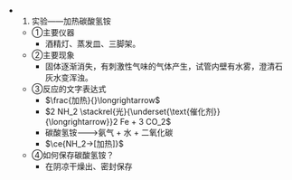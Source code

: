 -
  1. 实验——加热碳酸氢铵
	- ①主要仪器
		- 酒精灯、蒸发皿、三脚架。
	- ②主要现象
		- 固体逐渐消失，有刺激性气味的气体产生，试管内壁有水雾，澄清石灰水变浑浊。
	- ③反应的文字表达式
		- $\frac{加热}{}\longrightarrow$
		- $2 NH_2 \stackrel{光}{\underset{\text{催化剂}}{\longrightarrow}}2 Fe + 3 CO_2$
		- 碳酸氢铵--->氨气 + 水 + 二氧化碳
		- $\ce{NH_2->[加热]}$
	- ④如何保存碳酸氢铵？
		- 在阴凉干燥出、密封保存